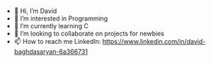 - 👋 Hi, I’m David
- 👀 I’m interested in Programming
- 🌱 I’m currently learning C
- 💞️ I’m looking to collaborate on projects for newbies 
- 📫 How to reach me LinkedIn: https://www.linkedin.com/in/david-baghdasaryan-6a366731

<!---
devbaghda/devbaghda is a ✨ special ✨ repository because its `README.md` (this file) appears on your GitHub profile.
You can click the Preview link to take a look at your changes.
--->
